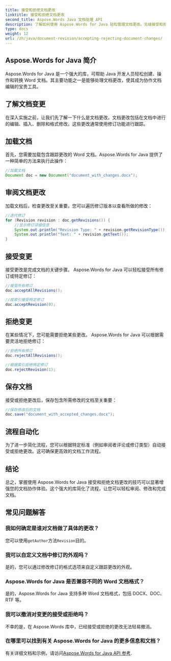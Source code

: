 ```yaml
---
title: 接受和拒绝文档更改
linktitle: 接受和拒绝文档更改
second_title: Aspose.Words Java 文档处理 API
description: 了解如何使用 Aspose.Words for Java 轻松管理文档更改。无缝接受和拒绝修订。
type: docs
weight: 12
url: /zh/java/document-revision/accepting-rejecting-document-changes/
---
```


## Aspose.Words for Java 简介

Aspose.Words for Java 是一个强大的库，可帮助 Java 开发人员轻松创建、操作和转换 Word 文档。其主要功能之一是能够处理文档更改，使其成为协作文档编辑的宝贵工具。

## 了解文档变更

在深入实施之前，让我们先了解一下什么是文档更改。文档更改包括在文档中进行的编辑、插入、删除和格式修改。这些更改通常使用修订功能进行跟踪。

## 加载文档

首先，您需要加载包含跟踪更改的 Word 文档。Aspose.Words for Java 提供了一种简单的方法来执行此操作：

```java
//加载文档
Document doc = new Document("document_with_changes.docx");
```

## 审阅文档更改

加载文档后，检查更改至关重要。您可以遍历修订版本以查看所做的修改：

```java
//迭代修订
for (Revision revision : doc.getRevisions()) {
    //显示修订详细信息
    System.out.println("Revision Type: " + revision.getRevisionType());
    System.out.println("Text: " + revision.getText());
}
```

## 接受变更

接受更改是完成文档的关键步骤。 Aspose.Words for Java 可以轻松接受所有修订或特定修订：

```java
//接受所有修订
doc.acceptAllRevisions();

//按索引接受特定修订
doc.acceptRevision(0);
```

## 拒绝变更

在某些情况下，您可能需要拒绝某些更改。 Aspose.Words for Java 可以根据需要灵活地拒绝修订：

```java
//拒绝所有修订
doc.rejectAllRevisions();

//根据索引拒绝特定修订
doc.rejectRevision(1);
```

## 保存文档

接受或拒绝更改后，保存包含所需修改的文档至关重要：

```java
//保存修改后的文档
doc.save("document_with_accepted_changes.docx");
```

## 流程自动化

为了进一步简化流程，您可以根据特定标准（例如审阅者评论或修订类型）自动接受或拒绝更改。这可确保更高效的文档工作流程。

## 结论

总之，掌握使用 Aspose.Words for Java 接受和拒绝文档更改的技巧可以显著增强您的文档协作体验。这个强大的库简化了流程，让您可以轻松审阅、修改和完成文档。

## 常见问题解答

### 我如何确定是谁对文档做了具体的更改？

您可以使用`getAuthor`方法`Revision`目的。

### 我可以自定义文档中修订的外观吗？

是的，您可以通过修改修订的格式选项来自定义跟踪更改的外观。

### Aspose.Words for Java 是否兼容不同的 Word 文档格式？

是的，Aspose.Words for Java 支持多种 Word 文档格式，包括 DOCX、DOC、RTF 等。

### 我可以撤消对变更的接受或拒绝吗？

不幸的是，在 Aspose.Words 库中，已经接受或拒绝的更改无法轻易撤消。

### 在哪里可以找到有关 Aspose.Words for Java 的更多信息和文档？

有关详细文档和示例，请访问[Aspose.Words for Java API 参考](https://reference.aspose.com/words/java/).